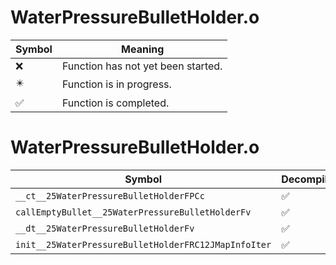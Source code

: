 # WaterPressureBulletHolder.o
| Symbol | Meaning 
| ------------- | ------------- 
| :x: | Function has not yet been started. 
| :eight_pointed_black_star: | Function is in progress. 
| :white_check_mark: | Function is completed. 


# WaterPressureBulletHolder.o
| Symbol | Decompiled? |
| ------------- | ------------- |
| `__ct__25WaterPressureBulletHolderFPCc` | :white_check_mark: |
| `callEmptyBullet__25WaterPressureBulletHolderFv` | :white_check_mark: |
| `__dt__25WaterPressureBulletHolderFv` | :white_check_mark: |
| `init__25WaterPressureBulletHolderFRC12JMapInfoIter` | :white_check_mark: |
